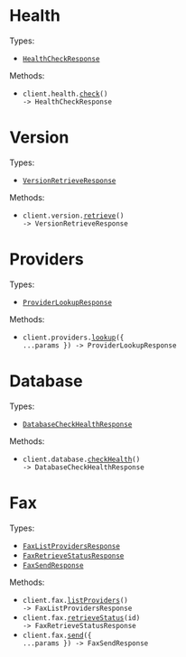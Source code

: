# Health

Types:

- <code><a href="./src/resources/health.ts">HealthCheckResponse</a></code>

Methods:

- <code title="get /v1/health">client.health.<a href="./src/resources/health.ts">check</a>() -> HealthCheckResponse</code>

# Version

Types:

- <code><a href="./src/resources/version.ts">VersionRetrieveResponse</a></code>

Methods:

- <code title="get /v1/version">client.version.<a href="./src/resources/version.ts">retrieve</a>() -> VersionRetrieveResponse</code>

# Providers

Types:

- <code><a href="./src/resources/providers.ts">ProviderLookupResponse</a></code>

Methods:

- <code title="get /v1/providers/lookup">client.providers.<a href="./src/resources/providers.ts">lookup</a>({ ...params }) -> ProviderLookupResponse</code>

# Database

Types:

- <code><a href="./src/resources/database.ts">DatabaseCheckHealthResponse</a></code>

Methods:

- <code title="get /v1/database/health">client.database.<a href="./src/resources/database.ts">checkHealth</a>() -> DatabaseCheckHealthResponse</code>

# Fax

Types:

- <code><a href="./src/resources/fax.ts">FaxListProvidersResponse</a></code>
- <code><a href="./src/resources/fax.ts">FaxRetrieveStatusResponse</a></code>
- <code><a href="./src/resources/fax.ts">FaxSendResponse</a></code>

Methods:

- <code title="get /v1/fax/providers">client.fax.<a href="./src/resources/fax.ts">listProviders</a>() -> FaxListProvidersResponse</code>
- <code title="get /v1/fax/status/{id}">client.fax.<a href="./src/resources/fax.ts">retrieveStatus</a>(id) -> FaxRetrieveStatusResponse</code>
- <code title="post /v1/fax/send">client.fax.<a href="./src/resources/fax.ts">send</a>({ ...params }) -> FaxSendResponse</code>
